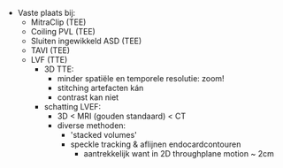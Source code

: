 - Vaste plaats bij:
	- MitraClip (TEE)
	- Coiling PVL (TEE)
	- Sluiten ingewikkeld ASD (TEE)
	- TAVI (TEE)
	- LVF (TTE)
		- 3D TTE:
			- minder spatiële en temporele resolutie: zoom!
			- stitching artefacten kán
			- contrast kan niet
		- schatting LVEF:
			- 3D < MRI (gouden standaard) < CT
			- diverse methoden:
				- 'stacked volumes'
				- speckle tracking & aflijnen endocardcontouren
					- aantrekkelijk want in 2D throughplane motion ~ 2cm
